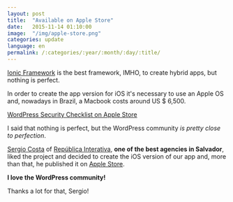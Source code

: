 ```yaml
---
layout: post
title:  "Available on Apple Store"
date:   2015-11-14 01:10:00
image:  "/img/apple-store.png"
categories: update
language: en
permalink: /:categories/:year/:month/:day/:title/
---
```


[Ionic Framework](http://ionicframework.com/) is the best framework, IMHO, to create hybrid apps, but nothing is perfect.

In order to create the app version for iOS it's necessary to use an Apple OS and, nowadays in Brazil, a Macbook costs around US $ 6,500.

[WordPress Security Checklist on Apple Store](https://itunes.apple.com/us/app/security-checklist-for-wordpress/id1035454332?ls=1&mt=8)

I said that nothing is perfect, but the WordPress community *is pretty close to perfection*.  

[Sergio Costa](https://www.facebook.com/sergio.costa.5815) of [República Interativa](http://republicainterativa.com.br/), **one of the best agencies in Salvador**, liked the project and decided to create the iOS version of our app and, more than that, he published it on [Apple Store](https://itunes.apple.com/us/app/security-checklist-for-wordpress/id1035454332?ls=1&mt=8).

**I love the WordPress community!**

Thanks a lot for that, Sergio!
